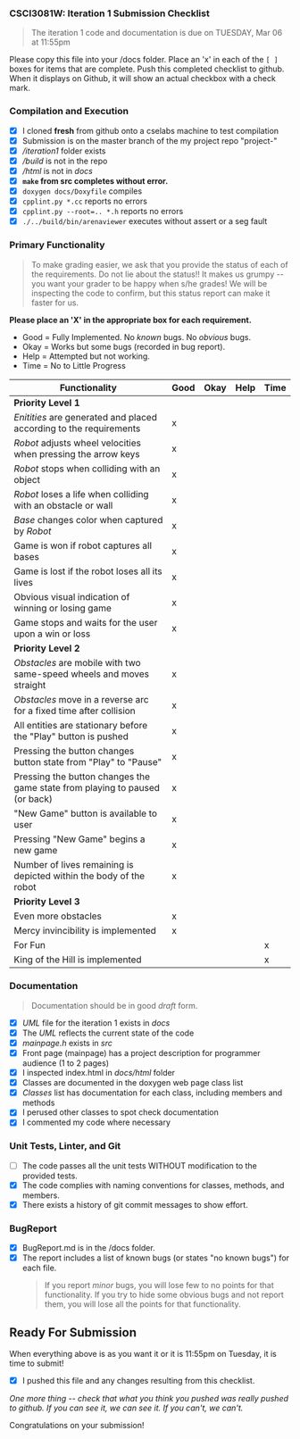 ### CSCI3081W: Iteration 1 Submission Checklist

> The iteration 1 code and documentation is due on TUESDAY, Mar 06 at 11:55pm

Please copy this file into your /docs folder. Place an 'x' in each of the `[ ]` boxes for items that are complete. Push this completed checklist to github. When it displays on Github, it will show an actual checkbox with a check mark.

### Compilation and Execution

- [x] I cloned **fresh** from github onto a cselabs machine to test compilation
- [x] Submission is on the master branch of the my project repo "project-<username>"
- [x] _/iteration1_ folder exists
- [x] _/build_ is not in the repo
- [x] _/html_ is not in _docs_
- [x] **__`make` from src completes without error.__**
- [x] `doxygen docs/Doxyfile` compiles
- [x] `cpplint.py *.cc` reports no errors
- [x] `cpplint.py --root=.. *.h` reports no errors
- [x] `./../build/bin/arenaviewer` executes without assert or a seg fault

### Primary Functionality

> To make grading easier, we ask that you provide the status of each of the requirements. Do not lie about the status!! It makes us grumpy -- you want your grader to be happy when s/he grades! We will be inspecting the code to confirm,
but this status report can make it faster for us.

**__Please place an 'X' in the appropriate box for each requirement.__**
- Good = Fully Implemented. No _known_ bugs. No _obvious_ bugs.
- Okay = Works but some bugs (recorded in bug report).
- Help = Attempted but not working.
- Time = No to Little Progress

| Functionality | Good | Okay | Help | Time |
| -------- | -------- | -------- | -------- | --------- |
| **__Priority Level 1__** |
| _Enitities_ are generated and placed according to the requirements | x |  |  |  |
| _Robot_ adjusts wheel velocities when pressing the arrow keys | x |  |  |  |
| _Robot_ stops when colliding with an object | x |  |  |  |
| _Robot_ loses a life when colliding with an obstacle or wall | x |  |  |  |
| _Base_ changes color when captured by _Robot_ | x |  |  |  |
| Game is won if robot captures all bases | x |  |  |  |
| Game is lost if the robot loses all its lives | x |  |  |  |
| Obvious visual indication of winning or losing game | x |  |  |  |
| Game stops and waits for the user upon a win or loss | x |  |  |   |
| **__Priority Level 2__** |
| _Obstacles_ are mobile with two same-speed wheels and moves straight | x |  |  |   |
| _Obstacles_ move in a reverse arc for a fixed time after collision | x |  |  |   |
| All entities are stationary before the "Play" button is pushed | x |  |  |   |
| Pressing the button changes button state from "Play" to "Pause" | x |  |  |   |
| Pressing the button changes the game state from playing to paused (or back) | x |  |  |  |
| "New Game" button is available to user | x |  |  |  |
| Pressing "New Game" begins a new game | x |  |  |  |
| Number of lives remaining is depicted within the body of the robot | x |  |  |   |
| **__Priority Level 3__** |
| Even more obstacles | x |  |  |   |
| Mercy invincibility is implemented | x |  |  |   |
| For Fun |  |  |  |x| 
| King of the Hill is implemented |  |  |  | x |

### Documentation
> Documentation should be in good _draft_ form.

- [x] _UML_ file for the iteration 1 exists in _docs_
- [x] The _UML_ reflects the current state of the code
- [x] _mainpage.h_ exists in _src_
- [x] Front page (mainpage) has a project description for programmer audience (1 to 2 pages)
- [x] I inspected index.html in _docs/html_ folder
- [x] Classes are documented in the doxygen web page class list
- [x] _Classes_ list has documentation for each class, including members and methods
- [x] I perused other classes to spot check documentation
- [x] I commented my code where necessary

### Unit Tests, Linter, and Git
- [ ] The code passes all the unit tests WITHOUT modification to the provided tests.
- [x] The code complies with naming conventions for classes, methods, and members.
- [x] There exists a history of git commit messages to show effort.

### BugReport
- [x] BugReport.md is in the /docs folder.
- [x] The report includes a list of known bugs (or states "no known bugs") for each file.
  > If you report _minor_ bugs, you will lose few to no points for that functionality.
  > If you try to hide some obvious bugs and not report them, you will lose all the points for that functionality.

## Ready For Submission

When everything above is as you want it or it is 11:55pm on Tuesday, it is time to submit!

- [x] I pushed this file and any changes resulting from this checklist.

_One more thing -- check that what you think you pushed was really pushed to github. If you can see it, we can see it. If you can't, we can't._

Congratulations on your submission!
